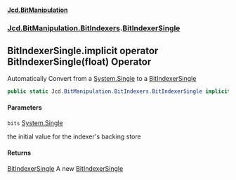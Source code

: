 #### [Jcd.BitManipulation](index.md 'index')
### [Jcd.BitManipulation.BitIndexers](Jcd.BitManipulation.BitIndexers.md 'Jcd.BitManipulation.BitIndexers').[BitIndexerSingle](Jcd.BitManipulation.BitIndexers.BitIndexerSingle.md 'Jcd.BitManipulation.BitIndexers.BitIndexerSingle')

## BitIndexerSingle.implicit operator BitIndexerSingle(float) Operator

Automatically Convert from a [System.Single](https://docs.microsoft.com/en-us/dotnet/api/System.Single 'System.Single') to a [BitIndexerSingle](Jcd.BitManipulation.BitIndexers.BitIndexerSingle.md 'Jcd.BitManipulation.BitIndexers.BitIndexerSingle')

```csharp
public static Jcd.BitManipulation.BitIndexers.BitIndexerSingle implicit operator BitIndexerSingle(float bits);
```
#### Parameters

<a name='Jcd.BitManipulation.BitIndexers.BitIndexerSingle.op_ImplicitJcd.BitManipulation.BitIndexers.BitIndexerSingle(float).bits'></a>

`bits` [System.Single](https://docs.microsoft.com/en-us/dotnet/api/System.Single 'System.Single')

the initial value for the indexer's backing store

#### Returns

[BitIndexerSingle](Jcd.BitManipulation.BitIndexers.BitIndexerSingle.md 'Jcd.BitManipulation.BitIndexers.BitIndexerSingle')
A new [BitIndexerSingle](Jcd.BitManipulation.BitIndexers.BitIndexerSingle.md 'Jcd.BitManipulation.BitIndexers.BitIndexerSingle')